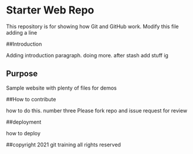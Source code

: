 # Starter Web Repo

This repository is for showing how Git and GitHub work. Modify this file
adding a line

##Introduction

Adding introduction paragraph. doing more. after stash
add stuff ig

## Purpose

Sample website with plenty of files for demos

##How to contribute

how to do this. number three
Please fork repo and issue request for review

##deployment

how to deploy

##copyright
2021 git training 
all rights reserved 